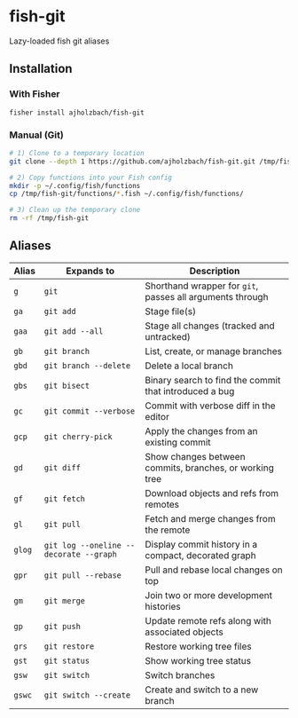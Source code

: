 # fish-git

Lazy-loaded fish git aliases

## Installation

### With Fisher

```fish
fisher install ajholzbach/fish-git
```

### Manual (Git)

```bash
# 1) Clone to a temporary location
git clone --depth 1 https://github.com/ajholzbach/fish-git.git /tmp/fish-git

# 2) Copy functions into your Fish config
mkdir -p ~/.config/fish/functions
cp /tmp/fish-git/functions/*.fish ~/.config/fish/functions/

# 3) Clean up the temporary clone
rm -rf /tmp/fish-git
```

## Aliases

| Alias  | Expands to             | Description                                               |
| ------ | ---------------------- | --------------------------------------------------------- |
| `g`    | `git`                  | Shorthand wrapper for `git`, passes all arguments through |
| `ga`   | `git add`              | Stage file(s)                                             |
| `gaa`  | `git add --all`        | Stage all changes (tracked and untracked)                 |
| `gb`   | `git branch`           | List, create, or manage branches                          |
| `gbd`  | `git branch --delete`  | Delete a local branch                                     |
| `gbs`  | `git bisect`           | Binary search to find the commit that introduced a bug    |
| `gc`   | `git commit --verbose` | Commit with verbose diff in the editor                    |
| `gcp`  | `git cherry-pick`      | Apply the changes from an existing commit                 |
| `gd`   | `git diff`             | Show changes between commits, branches, or working tree   |
| `gf`   | `git fetch`            | Download objects and refs from remotes                    |
| `gl`   | `git pull`                              | Fetch and merge changes from the remote                   |
| `glog` | `git log --oneline --decorate --graph` | Display commit history in a compact, decorated graph      |
| `gpr`  | `git pull --rebase`                     | Pull and rebase local changes on top                      |
| `gm`   | `git merge`            | Join two or more development histories                    |
| `gp`   | `git push`             | Update remote refs along with associated objects          |
| `grs`  | `git restore`          | Restore working tree files                                |
| `gst`  | `git status`           | Show working tree status                                  |
| `gsw`  | `git switch`           | Switch branches                                           |
| `gswc` | `git switch --create`  | Create and switch to a new branch                         |
